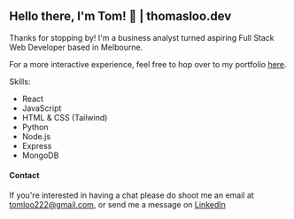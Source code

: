 ## Hello there, I'm Tom! 🤖 | thomasloo.dev

Thanks for stopping by! I'm a business analyst turned aspiring Full Stack Web Developer based in Melbourne.

For a more interactive experience, feel free to hop over to my portfolio [here](https://thomasloo.dev/).

Skills:
- React
- JavaScript
- HTML & CSS (Tailwind)
- Python
- Node.js
- Express
- MongoDB

#### Contact
If you're interested in having a chat please do shoot me an email at tomloo222@gmail.com, or send me a message on [LinkedIn](https://www.linkedin.com/in/thomas-loo/)

